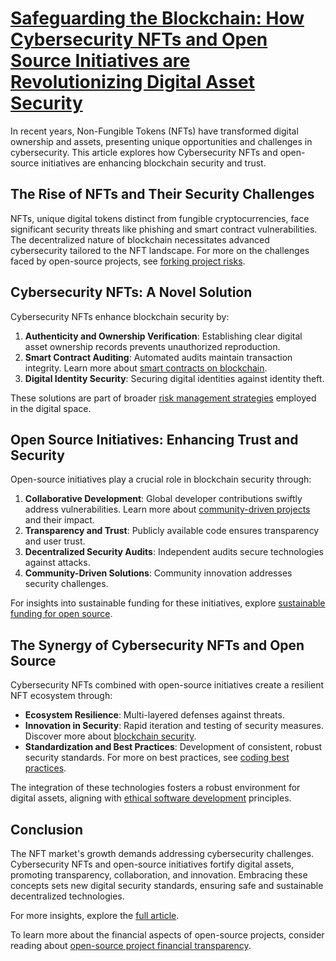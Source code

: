 # [Safeguarding the Blockchain: How Cybersecurity NFTs and Open Source Initiatives are Revolutionizing Digital Asset Security](https://example.com)

In recent years, Non-Fungible Tokens (NFTs) have transformed digital ownership and assets, presenting unique opportunities and challenges in cybersecurity. This article explores how Cybersecurity NFTs and open-source initiatives are enhancing blockchain security and trust.

## The Rise of NFTs and Their Security Challenges

NFTs, unique digital tokens distinct from fungible cryptocurrencies, face significant security threats like phishing and smart contract vulnerabilities. The decentralized nature of blockchain necessitates advanced cybersecurity tailored to the NFT landscape. For more on the challenges faced by open-source projects, see [forking project risks](https://www.license-token.com/wiki/forking-project-risks).

## Cybersecurity NFTs: A Novel Solution

Cybersecurity NFTs enhance blockchain security by:

1. **Authenticity and Ownership Verification**: Establishing clear digital asset ownership records prevents unauthorized reproduction.
2. **Smart Contract Auditing**: Automated audits maintain transaction integrity. Learn more about [smart contracts on blockchain](https://www.license-token.com/wiki/smart-contracts-on-blockchain).
3. **Digital Identity Security**: Securing digital identities against identity theft.

These solutions are part of broader [risk management strategies](https://www.license-token.com/wiki/risk-management-strategies) employed in the digital space.

## Open Source Initiatives: Enhancing Trust and Security

Open-source initiatives play a crucial role in blockchain security through:

1. **Collaborative Development**: Global developer contributions swiftly address vulnerabilities. Learn more about [community-driven projects](https://www.license-token.com/wiki/community-driven-projects) and their impact.
2. **Transparency and Trust**: Publicly available code ensures transparency and user trust.
3. **Decentralized Security Audits**: Independent audits secure technologies against attacks.
4. **Community-Driven Solutions**: Community innovation addresses security challenges.

For insights into sustainable funding for these initiatives, explore [sustainable funding for open source](https://www.license-token.com/wiki/sustainable-funding-for-open-source).

## The Synergy of Cybersecurity NFTs and Open Source

Cybersecurity NFTs combined with open-source initiatives create a resilient NFT ecosystem through:

- **Ecosystem Resilience**: Multi-layered defenses against threats.
- **Innovation in Security**: Rapid iteration and testing of security measures. Discover more about [blockchain security](https://www.license-token.com/wiki/blockchain-security).
- **Standardization and Best Practices**: Development of consistent, robust security standards. For more on best practices, see [coding best practices](https://www.license-token.com/wiki/coding-best-practices).

The integration of these technologies fosters a robust environment for digital assets, aligning with [ethical software development](https://www.license-token.com/wiki/ethical-software-development) principles.

## Conclusion

The NFT market's growth demands addressing cybersecurity challenges. Cybersecurity NFTs and open-source initiatives fortify digital assets, promoting transparency, collaboration, and innovation. Embracing these concepts sets new digital security standards, ensuring safe and sustainable decentralized technologies.

For more insights, explore the [full article](https://example.com).

To learn more about the financial aspects of open-source projects, consider reading about [open-source project financial transparency](https://www.license-token.com/wiki/open-source-project-financial-transparency).